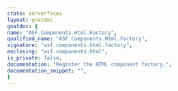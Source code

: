 ```yaml
---
crate: serverfaces
layout: gnatdoc
gnatdoc: {
name: "ASF.Components.Html.Factory",
qualified_name: "ASF.Components.Html.Factory",
signature: "asf.components.html.factory",
enclosing: "asf.components.html",
is_private: false,
documentation: "Register the HTML component factory.",
documentation_snippet: "",
}
---
```

